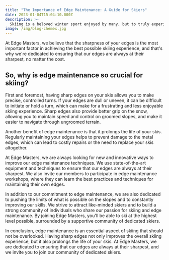 ```yaml
---
title: "The Importance of Edge Maintenance: A Guide for Skiers"
date: 2023-01-04T15:04:10.000Z
description: >-
  Skiing is a beloved winter sport enjoyed by many, but to truly experience the thrill and exhilaration of the sport, it's essential to have properly maintained edges on your skis.
image: /img/blog-chemex.jpg
---
```


At Edge Masters, we believe that the sharpness of your edges is the most important factor in achieving the best possible skiing experience, and that's why we're dedicated to ensuring that our edges are always at their sharpest, no matter the cost.

## So, why is edge maintenance so crucial for skiing?

First and foremost, having sharp edges on your skis allows you to make precise, controlled turns. If your edges are dull or uneven, it can be difficult to initiate or hold a turn, which can make for a frustrating and less enjoyable skiing experience. Sharp edges also provide better grip on the snow, allowing you to maintain speed and control on groomed slopes, and make it easier to navigate through ungroomed terrain.

Another benefit of edge maintenance is that it prolongs the life of your skis. Regularly maintaining your edges helps to prevent damage to the metal edges, which can lead to costly repairs or the need to replace your skis altogether.

At Edge Masters, we are always looking for new and innovative ways to improve our edge maintenance techniques. We use state-of-the-art equipment and techniques to ensure that our edges are always at their sharpest. We also invite our members to participate in edge maintenance workshops, where they can learn the best practices and techniques for maintaining their own edges.

In addition to our commitment to edge maintenance, we are also dedicated to pushing the limits of what is possible on the slopes and to constantly improving our skills. We strive to attract like-minded skiers and to build a strong community of individuals who share our passion for skiing and edge maintenance. By joining Edge Masters, you'll be able to ski at the highest level possible, surrounded by a supportive community of dedicated skiers.

In conclusion, edge maintenance is an essential aspect of skiing that should not be overlooked. Having sharp edges not only improves the overall skiing experience, but it also prolongs the life of your skis. At Edge Masters, we are dedicated to ensuring that our edges are always at their sharpest, and we invite you to join our community of dedicated skiers.
